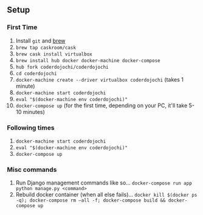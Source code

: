 
## Setup

### First Time

1. Install `git` and [brew](http://brew.sh/)
1. `brew tap caskroom/cask`
1. `brew cask install virtualbox`
1. `brew install hub docker docker-machine docker-compose`
1. `hub fork coderdojochi/coderdojochi`
1. `cd coderdojochi`
1. `docker-machine create --driver virtualbox coderdojochi` (takes 1 minute)
1. `docker-machine start coderdojochi`
1. `eval "$(docker-machine env coderdojochi)"`
1. `docker-compose up` (for the first time, depending on your PC, it'll take 5-10 minutes)

### Following times

1. `docker-machine start coderdojochi`
1. `eval "$(docker-machine env coderdojochi)"`
1. `docker-compose up`

### Misc commands
1. Run Django management commands like so... `docker-compose run app python manage.py <command>`
1. Rebuild docker container (when all else fails)... `docker kill $(docker ps -q); docker-compose rm —all -f; docker-compose build && docker-compose up`
